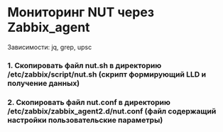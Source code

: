 # Мониторинг NUT через Zabbix_agent

Зависимости:
jq, grep, upsc

### 1. Cкопировать файл nut.sh в директорию /etc/zabbix/script/nut.sh (скрипт формирующий LLD и получение данных)
### 2. Cкопировать файл nut.conf в директорию /etc/zabbix/zabbix_agent2.d/nut.conf (файл содержащий настройки пользовательские параметры)